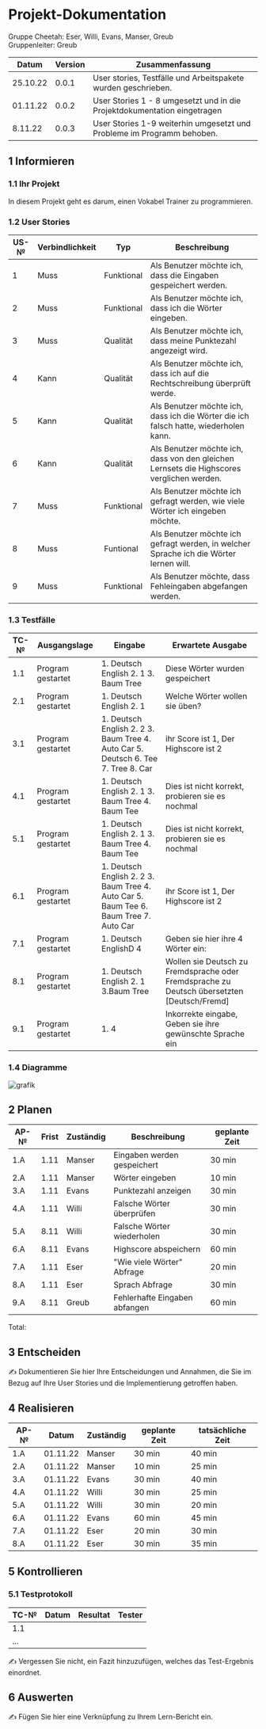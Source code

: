# Projekt-Dokumentation


Gruppe Cheetah: Eser, Willi, Evans, Manser, Greub  
Gruppenleiter: Greub

| Datum | Version | Zusammenfassung                                              |
| ----- | ------- | ------------------------------------------------------------ |
|25.10.22 | 0.0.1   | User stories, Testfälle und Arbeitspakete wurden geschrieben.|
| 01.11.22| 0.0.2    |  User Stories 1 - 8 umgesetzt und in die Projektdokumentation eingetragen       |
|8.11.22| 0.0.3| User Stories 1-9 weiterhin umgesetzt und Probleme im Programm behoben.| 

## 1 Informieren

### 1.1 Ihr Projekt

In diesem Projekt geht es darum, einen Vokabel Trainer zu programmieren.

### 1.2 User Stories

| US-№ | Verbindlichkeit | Typ  | Beschreibung                       |
| ---- | --------------- | ---- | ---------------------------------- |
| 1    | Muss            |Funktional| Als Benutzer möchte ich, dass die Eingaben gespeichert werden.|
| 2    | Muss            |Funktional| Als Benutzer möchte ich, dass ich die Wörter eingeben.        |
| 3    | Muss            |Qualität  | Als Benutzer möchte ich, dass meine Punktezahl angezeigt wird.|
| 4    | Kann            |Qualität | Als Benutzer möchte ich, dass ich auf die Rechtschreibung überprüft werde.|
| 5    | Kann            |Qualität | Als Benutzer möchte ich, dass ich die Wörter die ich falsch hatte, wiederholen kann.|
| 6    | Kann            |Qualität | Als Benutzer möchte ich, dass von den gleichen Lernsets die Highscores verglichen werden.|
| 7    | Muss            |Funktional| Als Benutzer möchte ich gefragt werden, wie viele Wörter ich eingeben möchte.|
| 8    | Muss            |Funtional | Als Benutzer möchte ich gefragt werden, in welcher Sprache ich die Wörter lernen will.|
| 9    | Muss            | Funktional| Als Benutzer möchte, dass Fehleingaben abgefangen werden.|



### 1.3 Testfälle

| TC-№ | Ausgangslage | Eingabe | Erwartete Ausgabe |
| ---- | ------------ | ------- | ----------------- |
| 1.1  | Program gestartet | 1. Deutsch English 2. 1 3. Baum Tree         | Diese Wörter wurden gespeichert |
| 2.1  | Program gestartet | 1. Deutsch English 2. 1        | Welche Wörter wollen sie üben?                |
| 3.1  | Program gestartet | 1. Deutsch English 2. 2 3. Baum Tree 4. Auto Car 5. Deutsch 6. Tee 7. Tree 8. Car | ihr Score ist 1, Der Highscore ist 2 |
| 4.1  | Program gestartet | 1. Deutsch English 2. 1 3. Baum Tree 4. Baum Tee | Dies ist nicht korrekt, probieren sie es nochmal |
| 5.1  | Program gestartet | 1. Deutsch English 2. 1 3. Baum Tree 4. Baum Tee | Dies ist nicht korrekt, probieren sie es nochmal |
| 6.1  | Program gestartet | 1. Deutsch English 2. 2 3. Baum Tree 4. Auto Car 5. Baum Tee 6. Baum Tree 7. Auto Car | ihr Score ist 1, Der Highscore ist 2 |
| 7.1  | Program gestartet | 1. Deutsch EnglishD 4 | Geben sie hier ihre 4 Wörter ein: |
| 8.1  | Program gestartet | 1. Deutsch English 2. 1 3.Baum Tree | Wollen sie Deutsch zu Fremdsprache oder Fremdsprache zu Deutsch übersetzten [Deutsch/Fremd] |
| 9.1  | Program gestartet | 1. 4 | Inkorrekte eingabe, Geben sie ihre gewünschte Sprache ein |



### 1.4 Diagramme

![grafik](https://user-images.githubusercontent.com/110893008/197731211-13462d47-89ed-4213-912c-b27d8b4ca209.png)

## 2 Planen

| AP-№ | Frist | Zuständig | Beschreibung | geplante Zeit |
| ---- | ----- | --------- | ------------ | ------------- |
| 1.A | 1.11 | Manser | Eingaben werden gespeichert | 30 min |
| 2.A | 1.11 | Manser | Wörter eingeben | 10 min |
| 3.A | 1.11 | Evans | Punktezahl anzeigen | 30 min |
| 4.A | 1.11 | Willi | Falsche Wörter überprüfen | 30 min |
| 5.A | 8.11 | Willi | Falsche Wörter wiederholen | 30 min |
| 6.A | 8.11 | Evans | Highscore abspeichern | 60 min |
| 7.A | 1.11 | Eser | "Wie viele Wörter" Abfrage | 20 min |
| 8.A | 1.11 | Eser | Sprach Abfrage | 30 min |
| 9.A | 8.11 | Greub | Fehlerhafte Eingaben abfangen | 60 min |

Total: 


## 3 Entscheiden

✍️ Dokumentieren Sie hier Ihre Entscheidungen und Annahmen, die Sie im Bezug auf Ihre User Stories und die Implementierung getroffen haben.

## 4 Realisieren

| AP-№ | Datum | Zuständig | geplante Zeit | tatsächliche Zeit |
| ---- | ----- | --------- | ------------- | ----------------- |
| 1.A  |   01.11.22    |     Manser      |      30 min        |     40 min              |
| 2.A  |   01.11.22    |     Manser      |        10 min      |         25 min          |
| 3.A  |  01.11.22     |     Evans      |           30 min    |       40 min            |
| 4.A  |   01.11.22    |       Willi    |            30 min  |              25 min     |
| 5.A  |    01.11.22   |      Willi     |        30 min      |              20 min     |
| 6.A  |   01.11.22    |     Evans      |         60 min     |      45 min             |
| 7.A  |  01.11.22     |      Eser     |       20 min       |        30 min           |
| 8.A  |   01.11.22    |      Eser     |      30 min        |             35 min      |


## 5 Kontrollieren

### 5.1 Testprotokoll

| TC-№ | Datum | Resultat | Tester |
| ---- | ----- | -------- | ------ |
| 1.1  |       |          |        |
| ...  |       |          |        |

✍️ Vergessen Sie nicht, ein Fazit hinzuzufügen, welches das Test-Ergebnis einordnet.


## 6 Auswerten

✍️ Fügen Sie hier eine Verknüpfung zu Ihrem Lern-Bericht ein.
